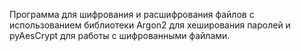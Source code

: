 Программа для шифрования и расшифрования файлов с использованием библиотеки Argon2 для хеширования паролей и pyAesCrypt для работы с шифрованными файлами.
